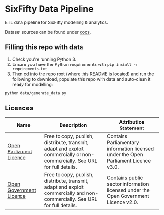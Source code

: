 # SixFifty Data Pipeline
ETL data pipeline for SixFifty modelling &amp; analytics.

Dataset sources can be found under [docs](docs/datasets.md).

## Filling this repo with data
1. Check you're running Python 3.
2. Ensure you have the Python requirements with `pip install -r requirements.txt`
3. Then cd into the repo root (where this README is located) and run the following to download, populate this repo with data and auto-clean it ready for modelling:
```
python data/generate_data.py
```

## Licences
| Name | Description | Attribution Statement |
| -- | -- | -- |
| [Open Parliament Licence](http://www.parliament.uk/site-information/copyright/open-parliament-licence/) | Free to copy, publish, distribute, transmit, adapt and exploit commercially or non-commercially. See URL for full details. | Contains Parliamentary information licensed under the Open Parliament Licence v3.0. |
| [Open Government Licence](http://www.nationalarchives.gov.uk/doc/open-government-licence/version/2/) | Free to copy, publish, distribute, transmit, adapt and exploit commercially and non-commercially. See URL for full details. | Contains public sector information licensed under the Open Government Licence v2.0. |
